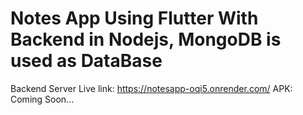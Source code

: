 # Notes App Using Flutter With Backend in Nodejs, MongoDB is used as DataBase
Backend Server Live link:  https://notesapp-oqi5.onrender.com/
APK: Coming Soon...
